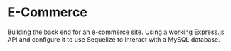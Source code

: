 # E-Commerce
Building the back end for an e-commerce site. Using a working Express.js API and configure it to use Sequelize to interact with a MySQL database.

